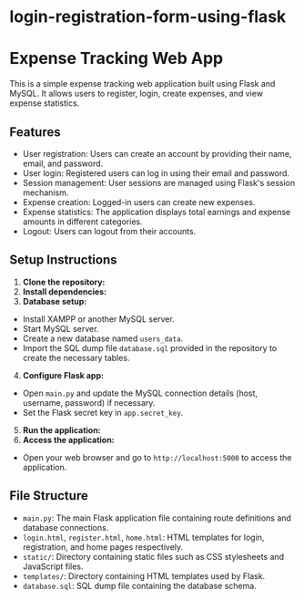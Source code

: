 # login-registration-form-using-flask

# Expense Tracking Web App

This is a simple expense tracking web application built using Flask and MySQL. It allows users to register, login, create expenses, and view expense statistics.

## Features

- User registration: Users can create an account by providing their name, email, and password.
- User login: Registered users can log in using their email and password.
- Session management: User sessions are managed using Flask's session mechanism.
- Expense creation: Logged-in users can create new expenses.
- Expense statistics: The application displays total earnings and expense amounts in different categories.
- Logout: Users can logout from their accounts.

## Setup Instructions

1. **Clone the repository:**
2. **Install dependencies:**
3. **Database setup:**
- Install XAMPP or another MySQL server.
- Start MySQL server.
- Create a new database named `users_data`.
- Import the SQL dump file `database.sql` provided in the repository to create the necessary tables.

4. **Configure Flask app:**
- Open `main.py` and update the MySQL connection details (host, username, password) if necessary.
- Set the Flask secret key in `app.secret_key`.

5. **Run the application:**
6.  **Access the application:**
- Open your web browser and go to `http://localhost:5000` to access the application.

## File Structure

- `main.py`: The main Flask application file containing route definitions and database connections.
- `login.html`, `register.html`, `home.html`: HTML templates for login, registration, and home pages respectively.
- `static/`: Directory containing static files such as CSS stylesheets and JavaScript files.
- `templates/`: Directory containing HTML templates used by Flask.
- `database.sql`: SQL dump file containing the database schema.
